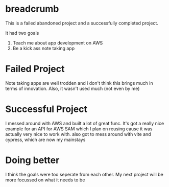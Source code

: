 # breadcrumb

This is a failed abandoned project and a successfully completed project.

It had two goals
1) Teach me about app development on AWS
2) Be a kick ass note taking app

# Failed Project

Note taking apps are well trodden and i don't think this brings much in terms of innovation. Also, it wasn't used much (not even by me)

# Successful Project

I messed around with AWS and built a lot of great func. It's got a really nice example for an API for AWS SAM which I plan on reusing cause it was actually very nice to work with. also got to mess around with vite and cypress, which are now my mainstays

# Doing better 

I think the goals were too seperate from each other. My next project will be more focussed on what it needs to be